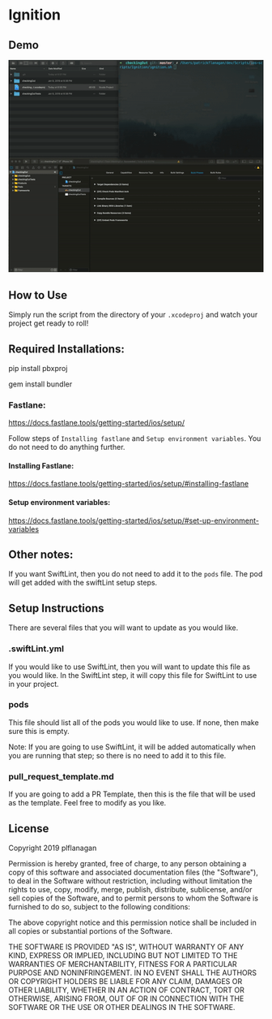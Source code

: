 # Ignition

## Demo
![](demo.gif)

## How to Use
Simply run the script from the directory of your `.xcodeproj` and watch your project get ready to roll!

## Required Installations:
pip install pbxproj

gem install bundler

### Fastlane:
https://docs.fastlane.tools/getting-started/ios/setup/

Follow steps of `Installing fastlane` and `Setup environment variables`. You do not need to do anything further.

#### Installing Fastlane:
https://docs.fastlane.tools/getting-started/ios/setup/#installing-fastlane

#### Setup environment variables:
https://docs.fastlane.tools/getting-started/ios/setup/#set-up-environment-variables


## Other notes:
If you want SwiftLint, then you do not need to add it to the `pods` file. The pod will get added with the swiftLint setup steps.

## Setup Instructions
There are several files that you will want to update as you would like.

### .swiftLint.yml
If you would like to use SwiftLint, then you will want to update this file as you would like. In the SwiftLint step, it will copy this file for SwiftLint to use in your project.

### pods
This file should list all of the pods you would like to use. If none, then make sure this is empty.

Note: If you are going to use SwiftLint, it will be added automatically when you are running that step; so there is no need to add it to this file.

### pull_request_template.md
If you are going to add a PR Template, then this is the file that will be used as the template. Feel free to modify as you like.

## License
Copyright 2019 plflanagan

Permission is hereby granted, free of charge, to any person obtaining a copy of this software and associated documentation files (the "Software"), to deal in the Software without restriction, including without limitation the rights to use, copy, modify, merge, publish, distribute, sublicense, and/or sell copies of the Software, and to permit persons to whom the Software is furnished to do so, subject to the following conditions:

The above copyright notice and this permission notice shall be included in all copies or substantial portions of the Software.

THE SOFTWARE IS PROVIDED "AS IS", WITHOUT WARRANTY OF ANY KIND, EXPRESS OR IMPLIED, INCLUDING BUT NOT LIMITED TO THE WARRANTIES OF MERCHANTABILITY, FITNESS FOR A PARTICULAR PURPOSE AND NONINFRINGEMENT. IN NO EVENT SHALL THE AUTHORS OR COPYRIGHT HOLDERS BE LIABLE FOR ANY CLAIM, DAMAGES OR OTHER LIABILITY, WHETHER IN AN ACTION OF CONTRACT, TORT OR OTHERWISE, ARISING FROM, OUT OF OR IN CONNECTION WITH THE SOFTWARE OR THE USE OR OTHER DEALINGS IN THE SOFTWARE.

